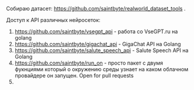 Собираю датасет: https://github.com/saintbyte/realworld_dataset_tools . 

Доступ к API различных нейросеток:

1. https://github.com/saintbyte/vsegpt_api - работа со VseGPT.ru на golang
2. https://github.com/saintbyte/gigachat_api - GigaChat API на Golang
3. https://github.com/saintbyte/salute_speech_api - Salute Speech API на Golang
4. https://github.com/saintbyte/run_on - просто пакет с двумя фукнциями который о окружению среды узнает на каком облачном провайдере он запущен. Open for pull requests
5. 
